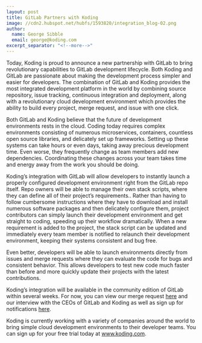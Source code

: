 ```yaml
---
layout: post
title: GitLab Partners with Koding
image: //cdn2.hubspot.net/hubfs/1593820/integration_blog-02.png
author:
  name: George Sibble
  email: george@koding.com
excerpt_separator: "<!--more-->"
---
```


Today, Koding is proud to announce a new partnership with GitLab to bring revolutionary capabilities to GitLab development lifecycle. Both Koding and GitLab are passionate about making the development process simpler and easier for developers. The combination of GitLab and Koding provides the most integrated development platform in the world by combining source repository, issue tracking, continuous integration and deployment, along with a revolutionary cloud development environment which provides the ability to build every project, merge request, and issue with one click.

<!--more-->

Both GitLab and Koding believe that the future of development environments rests in the cloud. Coding today requires complex environments consisting of numerous microservices, containers, countless open source libraries, and delicately set up frameworks. Setting up these systems can take hours or even days, taking away precious development time. Even worse, they frequently change as team members add new dependencies. Coordinating these changes across your team takes time and energy away from the work you should be doing.

Koding’s integration with GitLab will allow developers to instantly launch a properly configured development environment right from the GitLab repo itself. Repo owners will be able to manage their own stack scripts, where they can define all of their project’s requirements.. Rather than having to follow cumbersome instructions where they have to download and install numerous software packages and then delicately configure them, project contributors can simply launch their development environment and get straight to coding, speeding up their workflow dramatically. When a new requirement is added to the project, the stack script can be updated and immediately every team member is notified to relaunch their development environment, keeping their systems consistent and bug free.

Even better, developers will be able to launch environments directly from issues and merge requests where they can evaluate the code for bugs and consistent behavior. This allows developers to test new code much faster than before and more quickly update their projects with the latest contributions.

Koding’s integration will be available in the community edition of GitLab within several weeks. For now, you can view our merge request [here](https://gitlab.com/gitlab-org/gitlab-ce/merge_requests/4769/commits) and our interview with the CEOs of GitLab and Koding as well as sign up for notifications [here](http://bit.ly/2aGzuqq).

Koding is currently working with a variety of companies around the world to bring simple cloud development environments to their developer teams. You can sign up for your free trial today at www.koding.com.